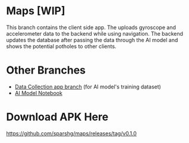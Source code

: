 # Maps [WIP]

This branch contains the client side app. The uploads gyroscope and accelerometer data to the backend while using navigation. The backend updates the database after passing the data through the AI model and shows the potential potholes to other clients.

# Other Branches

- [Data Collection app branch](https://github.com/sparshg/maps/tree/collector) (for AI model's training dataset)
- [AI Model Notebook](https://github.com/sparshg/maps/tree/model)

# Download APK Here

https://github.com/sparshg/maps/releases/tag/v0.1.0
